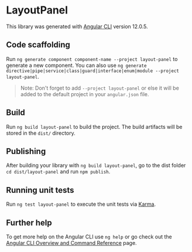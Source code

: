 # LayoutPanel

This library was generated with [Angular CLI](https://github.com/angular/angular-cli) version 12.0.5.

## Code scaffolding

Run `ng generate component component-name --project layout-panel` to generate a new component. You can also use `ng generate directive|pipe|service|class|guard|interface|enum|module --project layout-panel`.

> Note: Don't forget to add `--project layout-panel` or else it will be added to the default project in your `angular.json` file.

## Build

Run `ng build layout-panel` to build the project. The build artifacts will be stored in the `dist/` directory.

## Publishing

After building your library with `ng build layout-panel`, go to the dist folder `cd dist/layout-panel` and run `npm publish`.

## Running unit tests

Run `ng test layout-panel` to execute the unit tests via [Karma](https://karma-runner.github.io).

## Further help

To get more help on the Angular CLI use `ng help` or go check out the [Angular CLI Overview and Command Reference](https://angular.io/cli) page.

